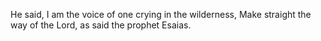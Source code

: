 He said, I am the voice of one crying in the wilderness, Make straight the way of the Lord, as said the prophet Esaias.
